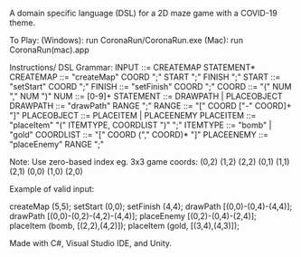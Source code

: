 A domain specific language (DSL) for a 2D maze game with a COVID-19 theme.

To Play:
	(Windows): run CoronaRun/CoronaRun.exe
	(Mac):     run CoronaRun(mac).app

Instructions/ DSL Grammar:
	INPUT	    	::= CREATEMAP STATEMENT*
	CREATEMAP	  ::= "createMap" COORD ";" START ";" FINISH ";"
	START       ::= "setStart"  COORD ";"
	FINISH      ::= "setFinish" COORD ";"
	COORD       ::= "(" NUM "," NUM ")"
	NUM         ::= [0-9]+
	STATEMENT   ::= DRAWPATH | PLACEOBJECT
	DRAWPATH    ::= "drawPath" RANGE ";"
	RANGE       ::= "[" COORD ["-" COORD]+ "]"
	PLACEOBJECT ::= PLACEITEM | PLACEENEMY
	PLACEITEM   ::= "placeItem" "(" ITEMTYPE, COORDLIST ")" ";"
	ITEMTYPE    ::= "bomb" | "gold"
	COORDLIST   ::= "[" COORD ("," COORD)* "]"
	PLACEENEMY  ::= "placeEnemy" RANGE ";"

Note: Use zero-based index
	  eg. 3x3 game coords:	(0,2) (1,2) (2,2)
							(0,1) (1,1) (2,1)
							(0,0) (1,0) (2,0)

Example of valid input:

createMap (5,5);
setStart (0,0);
setFinish (4,4);
drawPath [(0,0)-(0,4)-(4,4)];
drawPath [(0,0)-(0,2)-(4,2)-(4,4)];
placeEnemy [(0,2)-(0,4)-(2,4)];
placeItem (bomb, [(2,2),(4,2)]);
placeItem (gold, [(3,4),(4,3)]);

Made with C#, Visual Studio IDE, and Unity.
